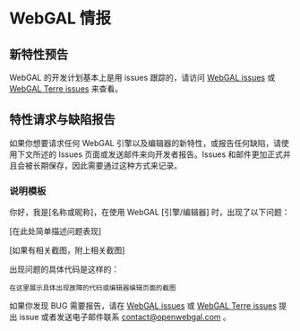 # WebGAL 情报

## 新特性预告

WebGAL 的开发计划基本上是用 issues 跟踪的，请访问   [WebGAL issues](https://github.com/MakinoharaShoko/WebGAL/issues) 或 [WebGAL Terre issues](https://github.com/MakinoharaShoko/WebGAL_Terre/issues)  来查看。

## 特性请求与缺陷报告

如果你想要请求任何 WebGAL 引擎以及编辑器的新特性，或报告任何缺陷，请使用下文所述的 Issues 页面或发送邮件来向开发者报告。Issues 和邮件更加正式并且会被长期保存，因此需要通过这种方式来记录。

### 说明模板

你好，我是[名称或昵称]，在使用 WebGAL [引擎/编辑器] 时，出现了以下问题：

[在此处简单描述问题表现]

[如果有相关截图，附上相关截图]

出现问题的具体代码是这样的：

```
在这里展示具体出现故障的代码或编辑器编辑页面的截图
```

如果你发现 BUG 需要报告，请在  [WebGAL issues](https://github.com/MakinoharaShoko/WebGAL/issues) 或 [WebGAL Terre issues](https://github.com/MakinoharaShoko/WebGAL_Terre/issues) 提出 issue 或者发送电子邮件联系 contact@openwebgal.com 。


